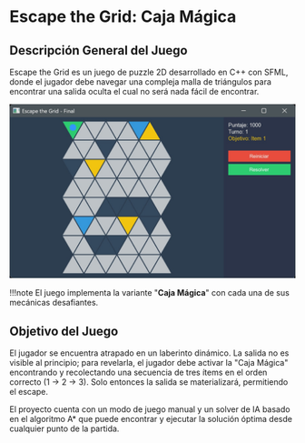 # **Escape the Grid: Caja Mágica**

## **Descripción General del Juego**

Escape the Grid es un juego de puzzle 2D desarrollado en C++ con SFML, donde el jugador debe navegar una compleja malla de triángulos para encontrar una salida oculta el cual no será nada fácil de encontrar.

![game image](img/game_image.png)


!!!note
    El juego implementa la variante "**Caja Mágica**" con cada una de sus mecánicas desafiantes.

## **Objetivo del Juego**

El jugador se encuentra atrapado en un laberinto dinámico. La salida no es visible al principio; para revelarla, el jugador debe activar la "Caja Mágica" encontrando y recolectando una secuencia de tres ítems en el orden correcto (1 → 2 → 3). Solo entonces la salida se materializará, permitiendo el escape.

El proyecto cuenta con un modo de juego manual y un solver de IA basado en el algoritmo A* que puede encontrar y ejecutar la solución óptima desde cualquier punto de la partida.



